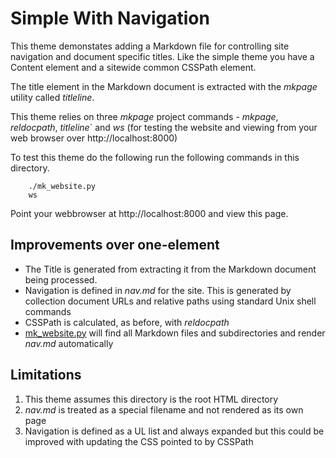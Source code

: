 
# Simple With Navigation

This theme demonstates adding a Markdown file for controlling site 
navigation and document specific titles. Like the simple theme you have 
a Content element and a sitewide common CSSPath element.

The title element in the Markdown document is extracted with the _mkpage_ 
utility called _titleline_.  

This theme relies on three _mkpage_ project commands - _mkpage_, 
_reldocpath_, _titleline_` and _ws_ (for testing the website and viewing 
from your web browser over http://localhost:8000)

To test this theme do the following run the following commands in this 
directory.

```shell
    ./mk_website.py
    ws
```

Point your webbrowser at http://localhost:8000 and view this page.

## Improvements over one-element

+ The Title is generated from extracting it from the Markdown document being processed.
+ Navigation is defined in _nav.md_ for the site. This is generated by collection document URLs and relative paths using standard Unix shell commands
+ CSSPath is calculated, as before, with _reldocpath_
+ [mk_website.py](mk_website.py) will find all Markdown files and subdirectories and render _nav.md_ automatically


## Limitations

1. This theme assumes this directory is the root HTML directory
2. _nav.md_ is treated as a special filename and not rendered as its own page
3. Navigation is defined as a UL list and always expanded but this could be improved with updating the CSS pointed to by CSSPath


